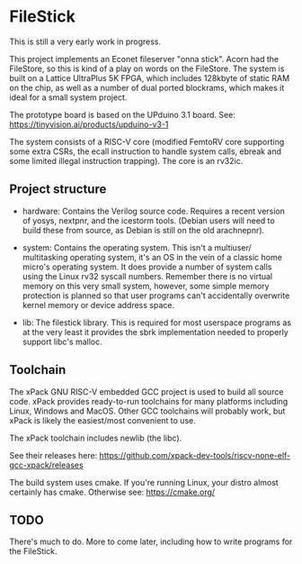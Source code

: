 # FileStick

This is still a very early work in progress.

This project implements an Econet fileserver "onna stick". Acorn had
the FileStore, so this is kind of a play on words on the FileStore.
The system is built on a Lattice UltraPlus 5K FPGA, which includes
128kbyte of static RAM on the chip, as well as a number of dual ported
blockrams, which makes it ideal for a small system project.

The prototype board is based on the UPduino 3.1 board.
See: https://tinyvision.ai/products/upduino-v3-1

The system consists of a RISC-V core (modified FemtoRV core supporting
some extra CSRs, the ecall instruction to handle system calls, ebreak
and some limited illegal instruction trapping). The core is an rv32ic.

## Project structure

* hardware: Contains the Verilog source code. Requires a recent version
of yosys, nextpnr, and the icestorm tools. (Debian users will need to
build these from source, as Debian is still on the old arachnepnr).

* system: Contains the operating system. This isn't a multiuser/
multitasking operating system, it's an OS in the vein of a classic
home micro's operating system. It does provide a number of system
calls using the Linux rv32 syscall numbers. Remember there is no
virtual memory on this very small system, however, some simple memory
protection is planned so that user programs can't accidentally
overwrite kernel memory or device address space.

* lib: The filestick library. This is required for most userspace programs
as at the very least it provides the sbrk implementation needed to properly
support libc's malloc.

## Toolchain

The xPack GNU RISC-V embedded GCC project is used to build all source
code. xPack provides ready-to-run toolchains for many platforms including
Linux, Windows and MacOS. Other GCC toolchains will probably work, but xPack
is likely the easiest/most convenient to use.

The xPack toolchain includes newlib (the libc).

See their releases here: 
https://github.com/xpack-dev-tools/riscv-none-elf-gcc-xpack/releases

The build system uses cmake. If you're running Linux, your distro almost
certainly has cmake. Otherwise see: https://cmake.org/

## TODO

There's much to do. More to come later, including how to write programs
for the FileStick.

